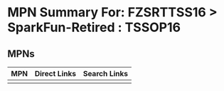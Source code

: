 



# MPN Summary For: FZSRTTSS16 > SparkFun-Retired : TSSOP16

## MPNs
  

|MPN|Direct Links|Search Links|
| :--- | :--- | :--- |
||||
